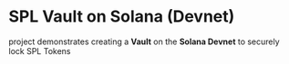 #  SPL Vault on Solana (Devnet)

project demonstrates creating a **Vault** on the **Solana Devnet** to securely lock SPL Tokens
